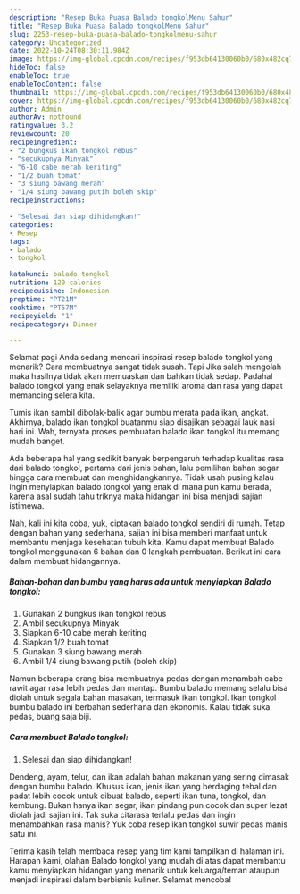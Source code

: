 ```yaml
---
description: "Resep Buka Puasa Balado tongkolMenu Sahur"
title: "Resep Buka Puasa Balado tongkolMenu Sahur"
slug: 2253-resep-buka-puasa-balado-tongkolmenu-sahur
category: Uncategorized
date: 2022-10-24T08:30:11.984Z
image: https://img-global.cpcdn.com/recipes/f953db64130060b0/680x482cq70/balado-tongkol-foto-resep-utama.jpg
hideToc: false
enableToc: true
enableTocContent: false
thumbnail: https://img-global.cpcdn.com/recipes/f953db64130060b0/680x482cq70/balado-tongkol-foto-resep-utama.jpg
cover: https://img-global.cpcdn.com/recipes/f953db64130060b0/680x482cq70/balado-tongkol-foto-resep-utama.jpg
author: Admin
authorAv: notfound
ratingvalue: 3.2
reviewcount: 20
recipeingredient:
- "2 bungkus ikan tongkol rebus"
- "secukupnya Minyak"
- "6-10 cabe merah keriting"
- "1/2 buah tomat"
- "3 siung bawang merah"
- "1/4 siung bawang putih boleh skip"
recipeinstructions:

- "Selesai dan siap dihidangkan!"
categories:
- Resep
tags:
- balado
- tongkol

katakunci: balado tongkol 
nutrition: 120 calories
recipecuisine: Indonesian
preptime: "PT21M"
cooktime: "PT57M"
recipeyield: "1"
recipecategory: Dinner

---
```



Selamat pagi Anda sedang mencari inspirasi resep balado tongkol yang menarik? Cara membuatnya sangat tidak susah. Tapi Jika salah mengolah maka hasilnya tidak akan memuaskan dan bahkan tidak sedap. Padahal balado tongkol yang enak selayaknya memiliki aroma dan rasa yang dapat memancing selera kita.


Tumis ikan sambil dibolak-balik agar bumbu merata pada ikan, angkat. Akhirnya, balado ikan tongkol buatanmu siap disajikan sebagai lauk nasi hari ini. Wah, ternyata proses pembuatan balado ikan tongkol itu memang mudah banget.

Ada beberapa hal yang sedikit banyak berpengaruh terhadap kualitas rasa dari balado tongkol, pertama dari jenis bahan, lalu pemilihan bahan segar hingga cara membuat dan menghidangkannya. Tidak usah pusing kalau ingin menyiapkan balado tongkol yang enak di mana pun kamu berada, karena asal sudah tahu triknya maka hidangan ini bisa menjadi sajian istimewa.


Nah, kali ini kita coba, yuk, ciptakan balado tongkol sendiri di rumah. Tetap dengan bahan yang sederhana, sajian ini bisa memberi manfaat untuk membantu menjaga kesehatan tubuh kita. Kamu dapat membuat Balado tongkol menggunakan 6 bahan dan 0 langkah pembuatan. Berikut ini cara dalam membuat hidangannya.

<!--inarticleads1-->

##### Bahan-bahan dan bumbu yang harus ada untuk menyiapkan Balado tongkol:

1. Gunakan 2 bungkus ikan tongkol rebus
1. Ambil secukupnya Minyak
1. Siapkan 6-10 cabe merah keriting
1. Siapkan 1/2 buah tomat
1. Gunakan 3 siung bawang merah
1. Ambil 1/4 siung bawang putih (boleh skip)


Namun beberapa orang bisa membuatnya pedas dengan menambah cabe rawit agar rasa lebih pedas dan mantap. Bumbu balado memang selalu bisa diolah untuk segala bahan masakan, termasuk ikan tongkol. Ikan tongkol bumbu balado ini berbahan sederhana dan ekonomis. Kalau tidak suka pedas, buang saja biji. 

<!--inarticleads2-->

##### Cara membuat Balado tongkol:


1. Selesai dan siap dihidangkan!

Dendeng, ayam, telur, dan ikan adalah bahan makanan yang sering dimasak dengan bumbu balado. Khusus ikan, jenis ikan yang berdaging tebal dan padat lebih cocok untuk dibuat balado, seperti ikan tuna, tongkol, dan kembung. Bukan hanya ikan segar, ikan pindang pun cocok dan super lezat diolah jadi sajian ini. Tak suka citarasa terlalu pedas dan ingin menambahkan rasa manis? Yuk coba resep ikan tongkol suwir pedas manis satu ini. 

Terima kasih telah membaca resep yang tim kami tampilkan di halaman ini. Harapan kami, olahan Balado tongkol yang mudah di atas dapat membantu kamu menyiapkan hidangan yang menarik untuk keluarga/teman ataupun menjadi inspirasi dalam berbisnis kuliner. Selamat mencoba!
